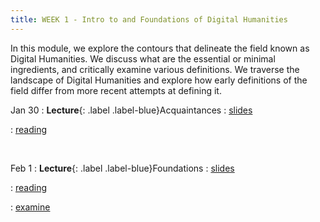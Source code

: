 ```yaml
---
title: WEEK 1 - Intro to and Foundations of Digital Humanities
---
```


In this module, we explore the contours that delineate the field known as Digital Humanities. We discuss what are the essential or minimal ingredients, and critically examine various definitions. We traverse the landscape of Digital Humanities and explore how early definitions of the field differ from more recent attempts at defining it.

Jan 30
: **Lecture**{: .label .label-blue}Acquaintances
  : [slides](https://docs.google.com/presentation/d/1TRt2UcYxk5XTHaz-DATS15u0hntrU5HKnMWaqPY7qUM/edit?usp=sharing) &nbsp;

  : [reading](https://app.perusall.com/courses/introdh24/_/dashboard/assignments/eaJGcQa7hgQ59t6d8) 

   <br>

Feb 1
: **Lecture**{: .label .label-blue}Foundations
  : [slides](#) &nbsp;

  : [reading](#) &nbsp;
  
  : [examine](https://whatisdigitalhumanities.com/)
  <br>